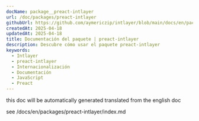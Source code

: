```yaml
---
docName: package__preact-intlayer
url: /doc/packages/preact-intlayer
githubUrl: https://github.com/aymericzip/intlayer/blob/main/docs/en/packages/preact-intlayer/index.md
createdAt: 2025-04-18
updatedAt: 2025-04-18
title: Documentación del paquete | preact-intlayer
description: Descubre cómo usar el paquete preact-intlayer
keywords:
  - Intlayer
  - preact-intlayer
  - Internacionalización
  - Documentación
  - JavaScript
  - Preact
---
```


this doc will be automatically generated translated from the english doc

see /docs/en/packages/preact-intlayer/index.md

